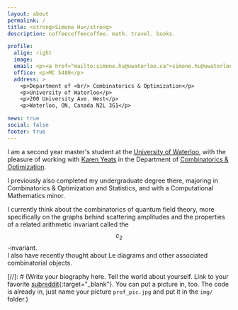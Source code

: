 ```yaml
---
layout: about
permalink: /
title: <strong>Simone Hu</strong>
description: coffeecoffeecoffee. math. travel. books.

profile:
  align: right
  image:
  email: <p><a href="mailto:simone.hu@uwaterloo.ca">simone.hu@uwaterloo.ca</a></p>
  office: <p>MC 5488</p>
  address: >
    <p>Department of <br/> Combinatorics & Optimization</p>
    <p>University of Waterloo</p>
    <p>200 University Ave. West</p>
    <p>Waterloo, ON, Canada N2L 3G1</p>

news: true
social: false
footer: true
---
```


I am a second year master's student at the [University of Waterloo](https://www.uwaterloo.ca/math/), with the pleasure of working with [Karen Yeats](https://www.math.uwaterloo.ca/~kayeats/) in the Department of [Combinatorics & Optimization](https://www.uwaterloo.ca/combinatorics-and-optimization/).

I previously also completed my undergraduate degree there, majoring in Combinatorics & Optimization and Statistics, and with a Computational Mathematics minor.

I currently think about the combinatorics of quantum field theory, more specifically on the graphs behind scattering amplitudes and the properties of a related arithmetic invariant called the $$c_2$$-invariant.
<br/>I also have recently thought about Le diagrams and other associated combinatorial objects.

[//]: # (Write your biography here. Tell the world about yourself. Link to your favorite [subreddit](http://reddit.com){:target="\_blank"}. You can put a picture in, too. The code is already in, just name your picture `prof_pic.jpg` and put it in the `img/` folder.)


